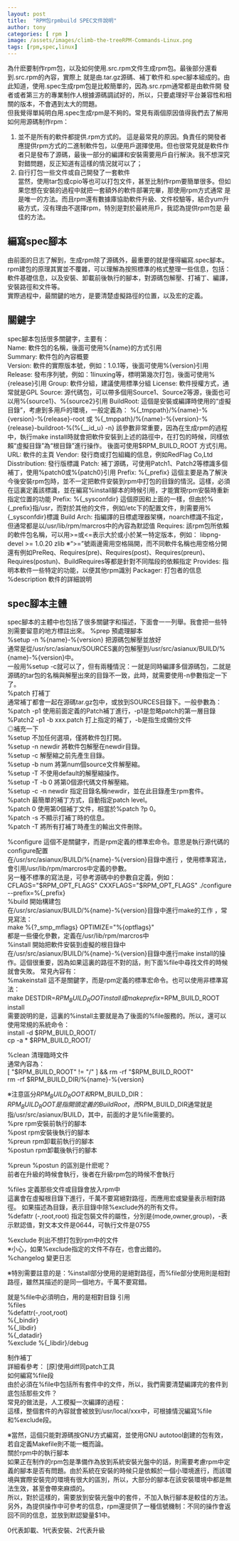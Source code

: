 ```yaml
---
layout: post
title:  "RPM包rpmbuild SPEC文件說明"
author: tony
categories: [ rpm ]
image: /assets/images/climb-the-treeRPM-Commands-Linux.png
tags: [rpm,spec,linux]
---
```


為什麽要制作rpm包，以及如何使用.src.rpm文件生成rpm包。最後部分還看到.src.rpm的內容，實際上 就是由.tar.gz源碼、補丁軟件和.spec腳本組成的。由此知道，使用.spec生成rpm包是比較簡單的，因為.src.rpm通常都是由軟件開 發者或者第三方的專業制作人根據源碼調試好的，所以，只要處理好平台兼容性和相關的版本，不會遇到太大的問題。  
但我覺得單純明白用.spec生成rpm是不夠的。常見有兩個原因值得我們去了解用如何用源碼制作rpm：

1. 並不是所有的軟件都提供.rpm方式的。 
這是最常見的原因。負責任的開發者應提供rpm方式的二進制軟件包，以便用戶選擇使用。但也很常見就是軟件作者只是發布了源碼，最後一部分的編譯和安裝需要用戶自行解決。我不想深究對錯問題，反正知道有這樣的情況就可以了；
2. 自行打包一些文件或自己開發了一套軟件  
當然，使用tar包或cpio等也可以打包文件，甚至比制作rpm要簡單很多。但如果您想在安裝的過程中就把一套額外的軟件部署完畢，那使用rpm方式通常 是是唯一的方法。而且rpm還有數據庫協助軟件升級、文件校驗等，結合yum升級方式，沒有理由不選擇rpm，特別是對於最終用戶，我認為提供rpm包是 最佳的方法。

## 編寫spec腳本 
由前面的日志了解到，生成rpm除了源碼外，最重要的就是懂得編寫.spec腳本。rpm建包的原理其實並不覆雜，可以理解為按照標準的格式整理一些信息，包括：軟件基礎信息，以及安裝、卸載前後執行的腳本，對源碼包解壓、打補丁、編譯，安裝路徑和文件等。  
實際過程中，最關鍵的地方，是要清楚虛擬路徑的位置，以及宏的定義。 

## 關鍵字 
spec腳本包括很多關鍵字，主要有：   
Name: 軟件包的名稱，後面可使用%{name}的方式引用  
Summary: 軟件包的內容概要  
Version: 軟件的實際版本號，例如：1.0.1等，後面可使用%{version}引用
Release: 發布序列號，例如：1linuxing等，標明第幾次打包，後面可使用%{release}引用
Group: 軟件分組，建議使用標準分組
License: 軟件授權方式，通常就是GPL
Source: 源代碼包，可以帶多個用Source1、Source2等源，後面也可以用%{source1}、%{source2}引用
BuildRoot: 這個是安裝或編譯時使用的“虛擬目錄”，考慮到多用戶的環境，一般定義為：
%{_tmppath}/%{name}-%{version}-%{release}-root
或
%{_tmppath}/%{name}-%{version}-%{release}-buildroot-%(%{__id_u} -n}
該參數非常重要，因為在生成rpm的過程中，執行make install時就會把軟件安裝到上述的路徑中，在打包的時候，同樣依賴“虛擬目錄”為“根目錄”進行操作。
後面可使用$RPM_BUILD_ROOT 方式引用。
URL: 軟件的主頁
Vendor: 發行商或打包組織的信息，例如RedFlag Co,Ltd
Disstribution: 發行版標識
Patch: 補丁源碼，可使用Patch1、Patch2等標識多個補丁，使用%patch0或%{patch0}引用
Prefix: %{_prefix} 這個主要是為了解決今後安裝rpm包時，並不一定把軟件安裝到rpm中打包的目錄的情況。這樣，必須在這裏定義該標識，並在編寫%install腳本的時候引用，才能實現rpm安裝時重新指定位置的功能
Prefix: %{_sysconfdir} 這個原因和上面的一樣，但由於%{_prefix}指/usr，而對於其他的文件，例如/etc下的配置文件，則需要用%{_sysconfdir}標識
Build Arch: 指編譯的目標處理器架構，noarch標識不指定，但通常都是以/usr/lib/rpm/marcros中的內容為默認值
Requires: 該rpm包所依賴的軟件包名稱，可以用>=或<=表示大於或小於某一特定版本，例如：
libpng-devel >= 1.0.20 zlib 
※“>=”號兩邊需用空格隔開，而不同軟件名稱也用空格分開
還有例如PreReq、Requires(pre)、Requires(post)、Requires(preun)、Requires(postun)、BuildRequires等都是針對不同階段的依賴指定 
Provides: 指明本軟件一些特定的功能，以便其他rpm識別
Packager: 打包者的信息
%description 軟件的詳細說明


## spec腳本主體 
spec腳本的主體中也包括了很多關鍵字和描述，下面會一一列舉。我會把一些特別需要留意的地方標註出來。
%prep 預處理腳本  
%setup -n %{name}-%{version} 把源碼包解壓並放好  
通常是從/usr/src/asianux/SOURCES裏的包解壓到/usr/src/asianux/BUILD/%{name}-%{version}中。  
一般用%setup -c就可以了，但有兩種情況：一就是同時編譯多個源碼包，二就是源碼的tar包的名稱與解壓出來的目錄不一致，此時，就需要使用-n參數指定一下了。  
%patch 打補丁  
通常補丁都會一起在源碼tar.gz包中，或放到SOURCES目錄下。一般參數為：  
%patch -p1 使用前面定義的Patch補丁進行，-p1是忽略patch的第一層目錄  
%Patch2 -p1 -b xxx.patch 打上指定的補丁，-b是指生成備份文件  
◎補充一下   
%setup 不加任何選項，僅將軟件包打開。  
%setup -n newdir 將軟件包解壓在newdir目錄。  
%setup -c 解壓縮之前先產生目錄。  
%setup -b num 將第num個source文件解壓縮。  
%setup -T 不使用default的解壓縮操作。  
%setup -T -b 0 將第0個源代碼文件解壓縮。  
%setup -c -n newdir 指定目錄名稱newdir，並在此目錄產生rpm套件。  
%patch 最簡單的補丁方式，自動指定patch level。  
%patch 0 使用第0個補丁文件，相當於%patch ?p 0。  
%patch -s 不顯示打補丁時的信息。  
%patch -T 將所有打補丁時產生的輸出文件刪除。  

%configure 這個不是關鍵字，而是rpm定義的標準宏命令。意思是執行源代碼的configure配置  
在/usr/src/asianux/BUILD/%{name}-%{version}目錄中進行 ，使用標準寫法，會引用/usr/lib/rpm/marcros中定義的參數。  
另一種不標準的寫法是，可參考源碼中的參數自定義，例如：  
CFLAGS="$RPM_OPT_FLAGS" CXXFLAGS="$RPM_OPT_FLAGS" ./configure --prefix=%{_prefix}  
%build 開始構建包  
在/usr/src/asianux/BUILD/%{name}-%{version}目錄中進行make的工作 ，常見寫法：  
make %{?_smp_mflags} OPTIMIZE="%{optflags}"  
都是一些優化參數，定義在/usr/lib/rpm/marcros中  
%install 開始把軟件安裝到虛擬的根目錄中  
在/usr/src/asianux/BUILD/%{name}-%{version}目錄中進行make install的操作。這個很重要，因為如果這裏的路徑不對的話，則下面%file中尋找文件的時候就會失敗。 常見內容有：  
%makeinstall 這不是關鍵字，而是rpm定義的標準宏命令。也可以使用非標準寫法：  
make DESTDIR=$RPM_BUILD_ROOT install  
或  
make prefix=$RPM_BUILD_ROOT install  
需要說明的是，這裏的%install主要就是為了後面的%file服務的。所以，還可以使用常規的系統命令：  
install -d $RPM_BUILD_ROOT/  
cp -a * $RPM_BUILD_ROOT/  

%clean 清理臨時文件  
通常內容為：  
[ "$RPM_BUILD_ROOT" != "/" ] && rm -rf "$RPM_BUILD_ROOT"  
rm -rf $RPM_BUILD_DIR/%{name}-%{version}  

※注意區分$RPM_BUILD_ROOT和$RPM_BUILD_DIR：  
$RPM_BUILD_ROOT是指開頭定義的BuildRoot，而$RPM_BUILD_DIR通常就是指/usr/src/asianux/BUILD，其中，前面的才是%file需要的。   
%pre rpm安裝前執行的腳本  
%post rpm安裝後執行的腳本  
%preun rpm卸載前執行的腳本  
%postun rpm卸載後執行的腳本  
 
%preun %postun 的區別是什麽呢？  
前者在升級的時候會執行，後者在升級rpm包的時候不會執行  

%files 定義那些文件或目錄會放入rpm中  
這裏會在虛擬根目錄下進行，千萬不要寫絕對路徑，而應用宏或變量表示相對路徑。 如果描述為目錄，表示目錄中除%exclude外的所有文件。  
%defattr (-,root,root) 指定包裝文件的屬性，分別是(mode,owner,group)，-表示默認值，對文本文件是0644，可執行文件是0755  

%exclude 列出不想打包到rpm中的文件  
※小心，如果%exclude指定的文件不存在，也會出錯的。   
%changelog 變更日志  

※特別需要註意的是：%install部分使用的是絕對路徑，而%file部分使用則是相對路徑，雖然其描述的是同一個地方。千萬不要寫錯。  


就是%file中必須明白，用的是相對目錄 引用  
%files   
%defattr(-,root,root)   
%{_bindir}   
%{_libdir}   
%{_datadir}   
%exclude %{_libdir}/debug  

制作補丁   
詳細看參考： [原]使用diff同patch工具   
如何編寫%file段   
由於必須在%file中包括所有套件中的文件，所以，我們需要清楚編譯完的套件到底包括那些文件？  
常見的做法是，人工模擬一次編譯的過程：  
 這樣，整個套件的內容就會被放到/usr/local/xxx中，可根據情況編寫%file和%exclude段。  

※當然，這個只能對源碼按GNU方式編寫，並使用GNU autotool創建的包有效，若自定義Makefile則不能一概而論。   
關於rpm中的執行腳本   
如果正在制作的rpm包是準備作為放到系統安裝光盤中的話，則需要考慮rpm中定義的腳本是否有問題。由於系統在安裝的時候只是依賴於一個小環境進行，而該環境與實際安裝完的環境有很大的區別，所以，大部分的腳本在該安裝環境中都是無法生效，甚至會帶來麻煩的。  
所以，對於這樣的，需要放到安裝光盤中的套件，不加入執行腳本是較佳的方法。  
另外，為提供操作中可參考的信息，rpm還提供了一種信號機制：不同的操作會返回不同的信息，並放到默認變量$1中。  
 
0代表卸載、1代表安裝、2代表升級  